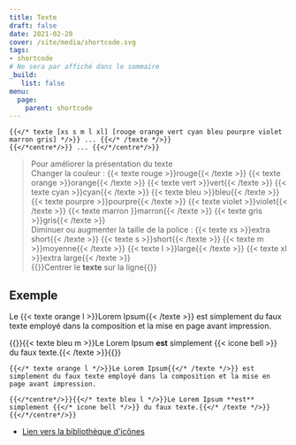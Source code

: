 ```yaml
---
title: Texte
draft: false 
date: 2021-02-20 
cover: /site/media/shortcode.svg
tags:
- shortcode
# Ne sera par affiché dans le sommaire
_build:
   list: false
menu: 
  page:
    parent: shortcode
---
```

```go-html-template
{{</* texte [xs s m l xl] [rouge orange vert cyan bleu pourpre violet marron gris] */>}} ... {{</* /texte */>}}
{{</*centre*/>}} ... {{</*/centre*/>}}
```
<!--more-->

> Pour améliorer la présentation du texte  
Changer la couleur : {{< texte rouge >}}rouge{{< /texte >}} {{< texte orange >}}orange{{< /texte >}} {{< texte vert >}}vert{{< /texte >}} {{< texte cyan >}}cyan{{< /texte >}} {{< texte bleu >}}bleu{{< /texte >}} {{< texte pourpre >}}pourpre{{< /texte >}} {{< texte violet >}}violet{{< /texte >}} {{< texte marron 
>}}marron{{< /texte >}} {{< texte gris >}}gris{{< /texte >}}  
Diminuer ou augmenter la taille de la police : {{< texte xs >}}extra short{{< /texte >}} {{< texte s >}}short{{< /texte >}} {{< texte m >}}moyenne{{< /texte >}} {{< texte l >}}large{{< /texte >}} {{< texte xl >}}extra large{{< /texte >}}  
{{<centre>}}Centrer le **texte** sur la ligne{{</centre>}}

## Exemple

Le {{< texte orange l >}}Lorem Ipsum{{< /texte >}} est simplement du faux texte employé dans la composition et la mise en page avant impression.

{{<centre>}}{{< texte bleu m >}}Le Lorem Ipsum **est** simplement {{< icone bell >}} du faux texte.{{< /texte >}}{{</centre>}}

```go-html-template
{{</* texte orange l */>}}Le Lorem Ipsum{{</* /texte */>}} est simplement du faux texte employé dans la composition et la mise en page avant impression.

{{</*centre*/>}}{{</* texte bleu l */>}}Le Lorem Ipsum **est** simplement {{</* icone bell */>}} du faux texte.{{</* /texte */>}}{{</*/centre*/>}}
```
- <a href="https://semantic-ui.com/elements/icon.html" target="_blank">Lien vers la bibliothèque d'icônes</a>